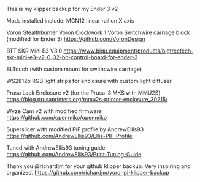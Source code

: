 This is my klipper backup for my Ender 3 v2 

Mods installed include:
  MGN12 linear rail on X axis
  
  Voron Stealthburner
  Voron Clockwork 1
  Voron Switchwire carriage block (modified for Ender 3)
    https://github.com/VoronDesign
    
  BTT SKR Mini E3 V3.0
    https://www.biqu.equipment/products/bigtreetech-skr-mini-e3-v2-0-32-bit-control-board-for-ender-3
    
  BLTouch (with custom mount for swithcwire carriage)
    
  WS2812b RGB light strips for enclosure with custom light diffuser
  
  Prusa Lack Enclosure v2 (for the Prusa i3 MKS with MMU2S)
    https://blog.prusaprinters.org/mmu2s-printer-enclosure_30215/
    
  Wyze Cam v2 with modified firmware
    https://github.com/openmiko/openmiko
    
 Superslicer with modified PIF profile by AndrewEllis93
    https://github.com/AndrewEllis93/Ellis-PIF-Profile
    
 Tuned with AndrewEllis93 tuning guide
    https://github.com/AndrewEllis93/Print-Tuning-Guide
    
Thank you @richardjm for your github klipper backup. Very inspiring and organized.
  https://github.com/richardjm/voronpi-klipper-backup
